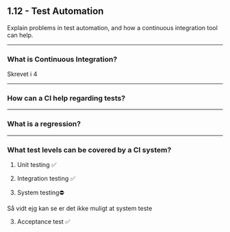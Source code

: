 ## 1.12 - Test Automation 
Explain problems in test automation, and how a continuous integration tool can help.
***
### What is Continuous Integration?
Skrevet i 4
***
### How can a CI help regarding tests?

***
### What is a regression?

***
### What test levels can be covered by a CI system?

1. Unit testing ✅

2. Integration testing ✅

3. System testing⛔
   
Så vidt ejg kan se er det ikke muligt at system teste

3. Acceptance test ✅